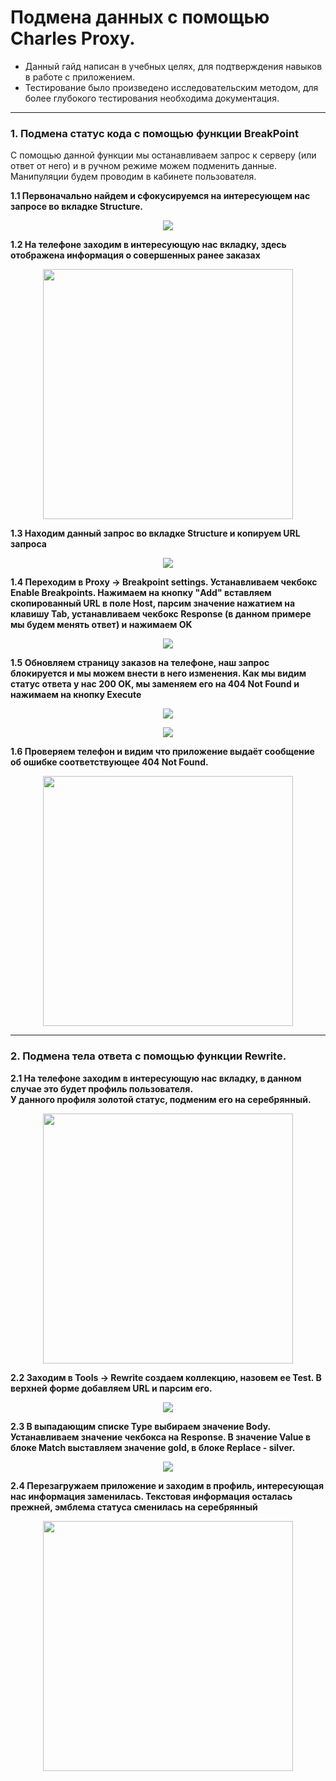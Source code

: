 # Подмена данных с помощью Charles Proxy.


- Данный гайд написан в учебных целях, для подтверждения навыков в работе с приложением.
- Тестирование было произведено исследовательским методом, для более глубокого тестирования необходима документация.

---

### 1. Подмена статус кода с помощью функции BreakPoint

С помощью данной функции мы останавливаем запрос к серверу (или ответ от него) и в ручном режиме можем подменить данные.
Манипуляции будем проводим в кабинете пользователя.

**1.1 Первоначально найдем и сфокусируемся на интересующем нас запросе во вкладке Structure.** 

<p align="center">
  <img src="https://user-images.githubusercontent.com/112896404/205890231-bfb91d62-026a-42b8-bb4a-d1a2f2a53397.png">
</p>

**1.2 На телефоне заходим в интересующую нас вкладку, здесь отображена информация о совершенных ранее заказах**

<p align="center">
  <img src="https://user-images.githubusercontent.com/112896404/205906034-ba67baa5-884d-4602-9585-0c386b883c58.png" width="400">
</p>

**1.3 Находим данный запрос во вкладке Structure и копируем URL запроса**

<p align="center">
  <img src="https://user-images.githubusercontent.com/112896404/205899177-aa453cec-3eeb-457a-afc1-28b58c486a66.png">
</p>

**1.4 Переходим в Proxy -> Breakpoint settings. Устанавливаем чекбокс Enable Breakpoints. Нажимаем на кнопку "Add" вставляем скопированный URL в поле Host, парсим значение нажатием на клавишу Tab, устанавливаем чекбокс Response (в данном примере мы будем менять ответ) и нажимаем OK**

<p align="center">
  <img src="https://user-images.githubusercontent.com/112896404/205900727-84ca2aa3-5599-4650-a88b-d45e683681f9.png">
</p>

**1.5 Обновляем страницу заказов на телефоне, наш запрос блокируется и мы можем внести в него изменения. Как мы видим статус ответа у нас 200 OK, мы заменяем его на 404 Not Found и нажимаем на кнопку Execute**


<p align="center">
  <img src="https://user-images.githubusercontent.com/112896404/205902897-5e6c7b53-27c0-41a5-9fc4-046a6da502ff.png">
</p>

<p align="center">
  <img src="https://user-images.githubusercontent.com/112896404/205902980-003c3fc8-6ff8-4555-b093-aab6c48ff786.png">
</p>

**1.6 Проверяем телефон и видим что приложение выдаёт сообщение об ошибке соответствующее 404 Not Found.**

<p align="center">
  <img src="https://user-images.githubusercontent.com/112896404/205906331-9cf7328a-428e-49e2-9724-bad60a1602c3.png" width="400">
</p>

---


### 2. Подмена тела ответа с помощью функции Rewrite.

**2.1 На телефоне заходим в интересующую нас вкладку, в данном случае это будет профиль пользователя.</br> У данного профиля золотой статус, подменим его на серебрянный.**

<p align="center">
  <img src="https://user-images.githubusercontent.com/112896404/205989723-ad44659e-ff80-4a5f-a82a-1a62221c251e.png" width="400">
</p>

**2.2 Заходим в Tools -> Rewrite создаем коллекцию, назовем ее Test. В верхней форме добавляем URL и парсим его.**

<p align="center">
  <img src="https://user-images.githubusercontent.com/112896404/205990712-f91f65b4-c0cc-48e9-aa26-3d9a3ce3d7cc.png">
</p>

**2.3 В выпадающим списке Type выбираем значение Body. Устанавливаем значение чекбокса на Response. В значение Value в блоке Match выставляем значение gold, в блоке Replace - silver.**

<p align="center">
  <img src="https://user-images.githubusercontent.com/112896404/205990939-21af2a73-5a64-427d-8835-bfe218c3f290.png">
</p>

**2.4 Перезагружаем приложение и заходим в профиль, интересующая нас информация заменилась. Текстовая информация осталась прежней, эмблема статуса сменилась на серебрянный**

<p align="center">
  <img src="https://user-images.githubusercontent.com/112896404/205992465-d520302d-974a-41c0-802e-d9b6c587f4d0.png" width="400">
</p>
